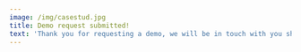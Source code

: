 ```yaml
---
image: /img/casestud.jpg
title: Demo request submitted!
text: 'Thank you for requesting a demo, we will be in touch with you shortly!'
---
```


